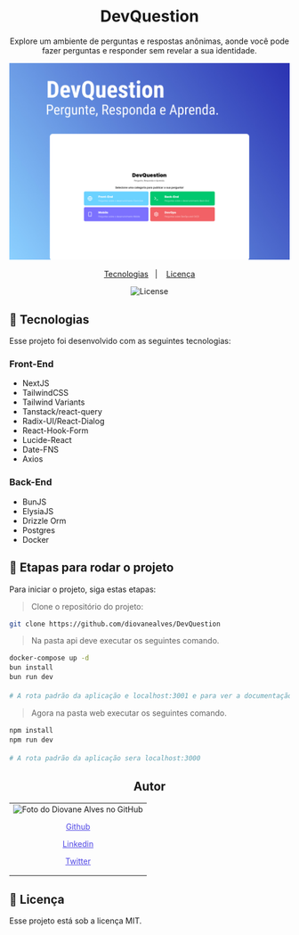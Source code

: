 <h1 align="center">DevQuestion</h1>

<p align="center">Explore um ambiente de perguntas e respostas anônimas, aonde você pode fazer perguntas e responder sem revelar a sua identidade.</p>

![](./web/public/preview.jpg)

<p align="center">
  <a href="#-tecnologias">Tecnologias</a>&nbsp;&nbsp;&nbsp;|&nbsp;&nbsp;&nbsp;
  <a href="#memo-licença">Licença</a>
</p>

<p align="center">
  <img alt="License" src="https://img.shields.io/static/v1?label=license&message=MIT&color=49AA26&labelColor=000000">
</p>

## 🚀 Tecnologias

Esse projeto foi desenvolvido com as seguintes tecnologias:

### Front-End

- NextJS
- TailwindCSS
- Tailwind Variants
- Tanstack/react-query
- Radix-UI/React-Dialog
- React-Hook-Form
- Lucide-React
- Date-FNS
- Axios

### Back-End

- BunJS
- ElysiaJS
- Drizzle Orm
- Postgres
- Docker

## 🚀 Etapas para rodar o projeto

Para iniciar o projeto, siga estas etapas:

> Clone o repositório do projeto:

```bash
git clone https://github.com/diovanealves/DevQuestion
```

> Na pasta api deve executar os seguintes comando.

```bash
docker-compose up -d
bun install
bun run dev

# A rota padrão da aplicação e localhost:3001 e para ver a documentação da pagina com o swagger é localhost:3001/swagger
```

> Agora na pasta web executar os seguintes comando.

```bash
npm install
npm run dev

# A rota padrão da aplicação sera localhost:3000
```

<h2 align="center">Autor</h2>
<table>
  <tr>
    <td>
        <img src="https://avatars.githubusercontent.com/u/87160050?v=4" width="100px;" alt="Foto do Diovane Alves no GitHub"/>
            <a href="https://github.com/diovanealves" style="color:#4f46e5" align="center">
                <p>Github</p>
            </a>
            <a href="https://www.linkedin.com/in/diovane-alves-de-oliveira-5320a0217/" style="color:#4f46e5" align="center">
                <p>Linkedin</p>
            </a>
            <a href="https://twitter.com/deluxyfps" style="color:#4f46e5" align="center">
                <p>Twitter</p>
            </a>
    </td>
  </tr>
</table>

## 📝 Licença

Esse projeto está sob a licença MIT.
